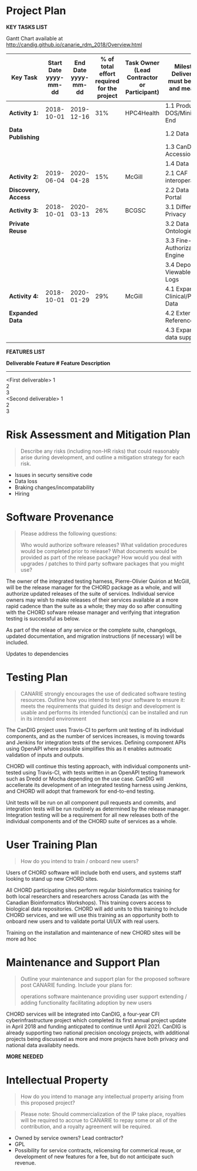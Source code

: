 Project Plan
============

**KEY TASKS LIST**

Gantt Chart available at http://candig.github.io/canarie_rdm_2018/Overview.html

| **Key Task** | **Start Date yyyy-mm-dd** | **End Date yyyy-mm-dd** | **% of total effort required for the project** | **Task Owner (Lead Contractor or Participant)**   | **Milestones / Deliverables - must be tangible and measurable** |
|--------------|---------------------------|-------------------------|-----------------------------------------------|---------------------------------------------------|-----------------------------------------------------------------|
| **Activity 1:**       | 2018-10-01 | 2019-12-16 | 31% | HPC4Health | 1.1 Production DOS/Minio Back End |
| **Data Publishing**   |            |            |     |            | 1.2 Data Ingest                   |                    
|                       |            |            |     |            | 1.3 CanDIG Accession ID           |
|                       |            |            |     |            | 1.4 Data Upload                   |
| **Activity 2:**       | 2019-06-04 | 2020-04-28 | 15% | McGill | 2.1 CAF interoperability |
| **Discovery, Access** |            |            |     |        | 2.2 Data Discovery Portal|                                
| **Activity 3:**       | 2018-10-01 | 2020-03-13 | 26% | BCGSC  | 3.1 Differential Privacy |
| **Private Reuse**     |            |            |     |        | 3.2 Data Use Ontologies  |                    
|                       |            |            |     |        | 3.3 Fine-Grained Authorization Engine |
|                       |            |            |     |        | 3.4 Depositor-Viewable Data Use Logs |
| **Activity 4:**       | 2018-10-01 | 2020-01-29 | 29% | McGill | 4.1 Expanded Clinical/Phenotypic Data |
| **Expanded Data**     |            |            |     |        | 4.2 External Data References |                    
|                       |            |            |     |        | 4.3 Expanded RNA data support |
                                                                                                                                                                                                                                                                                                                                       

**FEATURES LIST**

  **Deliverable**              **Feature \#**   **Feature Description**
  ---------------------------- ---------------- -------------------------
  &lt;First deliverable&gt;    1                
                               2                
                               3                
  &lt;Second deliverable&gt;   1                
                               2                
                               3                
                                                
                                                
                                                
                                                

Risk Assessment and Mitigation Plan
===================================

> Describe any risks (including non-HR risks) that could reasonably arise during development, and outline a mitigation strategy for each risk.

- Issues in securty sensitive code
- Data loss
- Braking changes/incompatability
- Hiring

Software Provenance
===================

> Please address the following questions:
> 
> Who would authorize software releases? 
> What validation procedures would be completed prior to release?
> What documents would be provided as part of the release package?
> How would you deal with upgrades / patches to third party software packages that you might use?

The owner of the integrated testing harness, Pierre-Olivier Quirion
at McGill, will be the release manager for the CHORD package as a
whole, and will authorize updated releases of the suite of services.
Individual service owners may wish to make releases of their services
available at a more rapid cadence than the suite as a whole; they may
do so after consulting with the CHORD sofware release manager and
verifying that integration testing is successful as below.

As part of the releae of any service or the complete suite, changelogs,
updated documentation, and migration instructions (if necessary) will
be included.

Updates to dependencies 


Testing Plan
============

> CANARIE strongly encourages the use of dedicated software testing resources. Outline how you intend to test your software to ensure it:
> meets the requirements that guided its design and development
> is usable and performs its intended function(s)
> can be installed and run in its intended environment

The CanDIG project uses Travis-CI to perform unit testing of its
individual components, and as the number of services increases, is
moving towards and Jenkins for integration tests of the services.
Defining component APIs using OpenAPI where possible simplifies
this as it enables autmoatic validation of inputs and outputs.

CHORD will continue this testing approach, with individual components
unit-tested using Travis-CI, with tests written in an OpenAPI testing
framework such as Dredd or Mocha depending on the use case.  CanDIG
will accellerate its development of an integrated testing harness
using Jenkins, and CHORD will adopt that framework for end-to-end
testing.

Unit tests will be run on all component pull requests and commits,
and integration tests will be run routinely as determined by the
release manager.  Integration testing will be a requirement for all
new releases both of the individual components and of the CHORD suite
of services as a whole.


User Training Plan
==================

> How do you intend to train / onboard new users?

Users of CHORD software will include both end users, and systems staff
looking to stand up new CHORD sites.

All CHORD participating sites perform regular bioinformatics training
for both local researchers and researchers across Canada (as with
the Canadian Bioinformatics Workshops).  This training covers access
to biological data repositories.  CHORD will add units to this
training to include CHORD services, and we will use this training
as an opportunity both to onboard new users and to validate portal
UI/UX with real users.

Training on the installation and maintenance of new CHORD sites will
be more ad hoc


Maintenance and Support Plan
============================

> Outline your maintenance and support plan for the proposed software post CANARIE funding. Include your plans for:
>
> operations 
> software maintenance
> providing user support
> extending / adding functionality
> facilitating adoption by new users

CHORD services will be integrated into CanDIG, a four-year CFI
cyberinfrastructure project which completed its first annual project
update in April 2018 and funding anticpated to continue until April
2021.  CanDIG is already supporting two national precision oncology
projects, with additional projects being discussed as more and more
projects have both privacy and national data availabity needs.

**MORE NEEDED**

Intellectual Property
=====================

> How do you intend to manage any intellectual property arising from this proposed project?

> Please note: Should commercialization of the IP take place, royalties will be required to accrue 
> to CANARIE to repay some or all of the contribution, and a royalty agreement will be required.

- Owned by service owners?  Lead contractor?
- GPL
- Possibility for service contracts, relicensing for commerical reuse, or development of new features for a fee, but do not anticipate such revenue.

